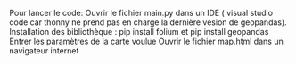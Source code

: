 Pour lancer le code:
Ouvrir le fichier main.py dans un IDE ( visual studio code car thonny ne prend pas en charge la dernière vesion de geopandas).
Installation des bibliothèque :
  pip install folium et
  pip install geopandas
Entrer les paramètres de la carte voulue
Ouvrir le fichier map.html dans un navigateur internet

